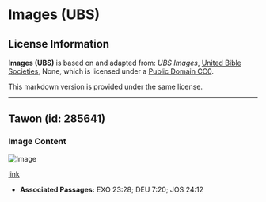 # Images (UBS)

## License Information

**Images (UBS)** is based on and adapted from: _UBS Images_, [United Bible Societies](https://unitedbiblesocieties.org/), None, which is licensed under a [Public Domain CC0](https://creativecommons.org/public-domain/cc0/).

This markdown version is provided under the same license.



--------------------------------

## Tawon (id: 285641)

### Image Content

![Image](https://cdn.aquifer.bible/aquifer-content/resources/Media/WEB-0899_wasp.jpg)

[link](https://cdn.aquifer.bible/aquifer-content/resources/Media/WEB-0899_wasp.jpg)

* **Associated Passages:** EXO 23:28; DEU 7:20; JOS 24:12

